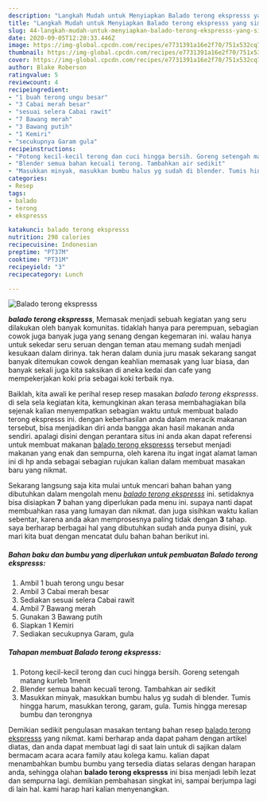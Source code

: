 ```yaml
---
description: "Langkah Mudah untuk Menyiapkan Balado terong ekspresss yang simpel"
title: "Langkah Mudah untuk Menyiapkan Balado terong ekspresss yang simpel"
slug: 44-langkah-mudah-untuk-menyiapkan-balado-terong-ekspresss-yang-simpel
date: 2020-09-05T12:20:33.446Z
image: https://img-global.cpcdn.com/recipes/e7731391a16e2f70/751x532cq70/balado-terong-ekspresss-foto-resep-utama.jpg
thumbnail: https://img-global.cpcdn.com/recipes/e7731391a16e2f70/751x532cq70/balado-terong-ekspresss-foto-resep-utama.jpg
cover: https://img-global.cpcdn.com/recipes/e7731391a16e2f70/751x532cq70/balado-terong-ekspresss-foto-resep-utama.jpg
author: Blake Roberson
ratingvalue: 5
reviewcount: 4
recipeingredient:
- "1 buah terong ungu besar"
- "3 Cabai merah besar"
- "sesuai selera Cabai rawit"
- "7 Bawang merah"
- "3 Bawang putih"
- "1 Kemiri"
- "secukupnya Garam gula"
recipeinstructions:
- "Potong kecil-kecil terong dan cuci hingga bersih. Goreng setengah matang kurleb 1menit"
- "Blender semua bahan kecuali terong. Tambahkan air sedikit"
- "Masukkan minyak, masukkan bumbu halus yg sudah di blender. Tumis hingga harum, masukkan terong, garam, gula. Tumis hingga meresap bumbu dan terongnya"
categories:
- Resep
tags:
- balado
- terong
- ekspresss

katakunci: balado terong ekspresss 
nutrition: 298 calories
recipecuisine: Indonesian
preptime: "PT37M"
cooktime: "PT31M"
recipeyield: "3"
recipecategory: Lunch

---
```



![Balado terong ekspresss](https://img-global.cpcdn.com/recipes/e7731391a16e2f70/751x532cq70/balado-terong-ekspresss-foto-resep-utama.jpg)

<b><i>balado terong ekspresss</i></b>, Memasak menjadi sebuah kegiatan yang seru dilakukan oleh banyak komunitas. tidaklah hanya para perempuan, sebagian cowok juga banyak juga yang senang dengan kegemaran ini. walau hanya untuk sekedar seru seruan dengan teman atau memang sudah menjadi kesukaan dalam dirinya. tak heran dalam dunia juru masak sekarang sangat banyak ditemukan cowok dengan keahlian memasak yang luar biasa, dan banyak sekali juga kita saksikan di aneka kedai dan cafe yang mempekerjakan koki pria sebagai koki terbaik nya.

Baiklah, kita awali ke perihal resep resep masakan <i>balado terong ekspresss</i>. di sela sela kegiatan kita, kemungkinan akan terasa membahagiakan bila sejenak kalian menyempatkan sebagian waktu untuk membuat balado terong ekspresss ini. dengan keberhasilan anda dalam meracik makanan tersebut, bisa menjadikan diri anda bangga akan hasil makanan anda sendiri. apalagi disini dengan perantara situs ini anda akan dapat referensi untuk membuat makanan <u>balado terong ekspresss</u> tersebut menjadi makanan yang enak dan sempurna, oleh karena itu ingat ingat alamat laman ini di hp anda sebagai sebagian rujukan kalian dalam membuat masakan baru yang nikmat.




Sekarang langsung saja kita mulai untuk mencari bahan bahan yang dibutuhkan dalam mengolah menu <u><i>balado terong ekspresss</i></u> ini. setidaknya bisa disiapkan <b>7</b> bahan yang diperlukan pada menu ini. supaya nanti dapat membuahkan rasa yang lumayan dan nikmat. dan juga sisihkan waktu kalian sebentar, karena anda akan memprosesnya paling tidak dengan <b>3</b> tahap. saya berharap berbagai hal yang dibutuhkan sudah anda punya disini, yuk mari kita buat dengan mencatat dulu bahan bahan berikut ini.

<!--inarticleads1-->

##### Bahan baku dan bumbu yang diperlukan untuk pembuatan Balado terong ekspresss:

1. Ambil 1 buah terong ungu besar
1. Ambil 3 Cabai merah besar
1. Sediakan sesuai selera Cabai rawit
1. Ambil 7 Bawang merah
1. Gunakan 3 Bawang putih
1. Siapkan 1 Kemiri
1. Sediakan secukupnya Garam, gula




<!--inarticleads2-->

##### Tahapan membuat Balado terong ekspresss:

1. Potong kecil-kecil terong dan cuci hingga bersih. Goreng setengah matang kurleb 1menit
1. Blender semua bahan kecuali terong. Tambahkan air sedikit
1. Masukkan minyak, masukkan bumbu halus yg sudah di blender. Tumis hingga harum, masukkan terong, garam, gula. Tumis hingga meresap bumbu dan terongnya




Demikian sedikit pengulasan masakan tentang bahan resep <u>balado terong ekspresss</u> yang nikmat. kami berharap anda dapat paham dengan artikel diatas, dan anda dapat membuat lagi di saat lain untuk di sajikan dalam bermacam acara acara family atau kolega kamu. kalian dapat menambahkan bumbu bumbu yang tersedia diatas selaras dengan harapan anda, sehingga olahan <b>balado terong ekspresss</b> ini bisa menjadi lebih lezat dan sempurna lagi. demikian pembahasan singkat ini, sampai berjumpa lagi di lain hal. kami harap hari kalian menyenangkan.
